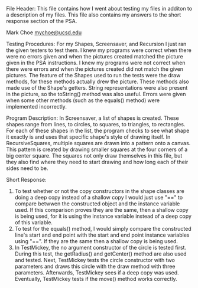File Header:
This file contains how I went about testing my files in additon to a
description of my files. This file also contains my answers to the 
short response section of the PSA.

Mark Choe
mychoe@ucsd.edu

Testing Procedures:
For my Shapes, Screensaver, and Recursion I just ran the given testers to 
test them. I knew my programs were correct when there were no errors
given and when the pictures created matched the picture given in the PSA
instructions. I knew my programs were not correct when there were 
errors and when the pictures created did not match the given pictures.
The feature of the Shapes used to run the tests were the draw methods,
for these methods actually drew the picture. These methods also made use
of the Shape's getters. String representations were also present in the
picture, so the toString() method was also useful. Errors were given when
some other methods (such as the equals() method) were implemented incorrectly.

Program Description:
In Screensaver, a list of shapes is created. These shapes range from lines,
to circles, to squares, to triangles, to rectangles. For each of these shapes
in the list, the program checks to see what shape it exactly is and uses that
specific shape's style of drawing itself. In RecursiveSquares, multiple 
squares are drawn into a pattern onto a canvas. This pattern is created by 
drawing smaller squares at the four corners of a big center square. The
squares not only draw themselves in this file, but they also find where
they need to start drawing and how long each of their sides need to be.

Short Response:
1. To test whether or not the copy constructors in the shape classes are
doing a deep copy instead of a shallow copy I would just use "==" to compare
betwwen the constructed object and the instance variable used. If this
comparison proves they are the same, then a shallow copy is being used, for 
it is using the instance variable instead of a deep copy of this variable.
2. To test for the equals() method, I would simply compare the constructed
line's start and end point with the start and end point instance variables
using "==". If they are the same then a shallow copy is being used.
3. In TestMickey, the no argument constructor of the circle is tested first.
During this test, the getRadius() and getCenter() method are also used and 
tested. Next, TestMickey tests the circle constructor with two parameters and
draws this circle with the draw method with three parameters. Afterwards, 
TestMickey sees if a deep copy was used. Eventually, TestMickey tests if 
the move() method works correctly.
